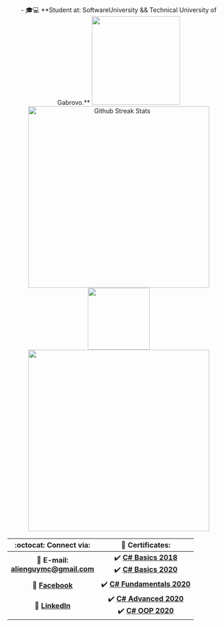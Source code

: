 <!---
- 🎓💻 **Student at: SoftwareUniversity & Technical University of Gabrovo.**

<p align="left">
   <img src="https://media1.tenor.com/images/cd37fa49c983ac905df0016fd5b6a2ee/tenor.gif" width="200">
   <img height="140" src="https://github-readme-stats.vercel.app/api?username=georgidelchev&count_private=true&true&hide=issues&show_icons=true">
   <img height="140" src="https://github-readme-stats.vercel.app/api/top-langs/?username=georgidelchev&layout=compact" />
</p>

<div>
  
</div>

<div>
  <img width="500" src="https://metrics.lecoq.io/georgidelchev" alt="Github Metrics">
  <img width="500" src="https://github-readme-streak-stats.herokuapp.com/?user=georgidelchev" alt="Github Streak Stats">
</div>

| :octocat: Connect via: | :scroll: Certificates: |
| :-: | :-: |
| :e-mail: **E-mail:**<br/>**alienguymc@gmail.com**| :heavy_check_mark: [**C# Basics 2018**](https://softuni.bg/certificates/details/60522/7f0d88f0)<br/>:heavy_check_mark: [**C# Basics 2020**](https://softuni.bg/certificates/details/81516/44cacb84)|
| :blue_book: [**Facebook**](https://www.facebook.com/georgi.d99/)| :heavy_check_mark: [**C# Fundamentals 2020**](https://softuni.bg/certificates/details/86254/2b4e820e)|
| 💼 [**LinkedIn**](https://www.linkedin.com/in/delchevgeorgi/)| :heavy_check_mark: [**C# Advanced 2020**](https://softuni.bg/certificates/details/90388/fe4aa004)<br/>:heavy_check_mark: [**C# OOP 2020**](https://softuni.bg/certificates/details/95813/bafda7ee)|
--->


<p align="center">
- 🎓💻 **Student at: 
SoftwareUniversity 
&&
Technical University of Gabrovo.**
   
<img src="https://media1.tenor.com/images/cd37fa49c983ac905df0016fd5b6a2ee/tenor.gif" width="200">
   <img width="410" src="https://github-readme-streak-stats.herokuapp.com/?user=georgidelchev" alt="Github Streak Stats">
   <img height="140" src="https://github-readme-stats.vercel.app/api?username=georgidelchev&count_private=true&true&hide=issues&show_icons=true">
   <img width="410" src="https://github-readme-stats.vercel.app/api/top-langs/?username=georgidelchev&layout=compact" />
</p>

| :octocat: Connect via: | :scroll: Certificates: |
| :-: | :-: |
| :e-mail: **E-mail:**<br/>**alienguymc@gmail.com**| :heavy_check_mark: [**C# Basics 2018**](https://softuni.bg/certificates/details/60522/7f0d88f0)<br/>:heavy_check_mark: [**C# Basics 2020**](https://softuni.bg/certificates/details/81516/44cacb84)|
| :blue_book: [**Facebook**](https://www.facebook.com/georgi.d99/)| :heavy_check_mark: [**C# Fundamentals 2020**](https://softuni.bg/certificates/details/86254/2b4e820e)|
| 💼 [**LinkedIn**](https://www.linkedin.com/in/delchevgeorgi/)| :heavy_check_mark: [**C# Advanced 2020**](https://softuni.bg/certificates/details/90388/fe4aa004)<br/>:heavy_check_mark: [**C# OOP 2020**](https://softuni.bg/certificates/details/95813/bafda7ee)|

